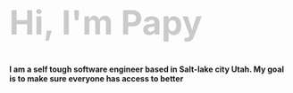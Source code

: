 
<h1 style="color:gray;font-weight:700;font-size:60px;opacity: 0.40;">Hi, I'm Papy</h1>


<p style="font-weight:700;">I am a self tough software engineer based in Salt-lake city Utah. My goal is to make sure everyone has access to better </p>

<!-- 
<div style="font-size:60px;">

| Frontend         | React |   |   |
|------------------|-------|---|---|
| Backend          |       |   |   |
| Curious to learn |       |   |   |

</div>

<h1 style="text-align:center;font-weight:700;font-size:60px;"> example dfsfdfsdd text </p

<br> -->
